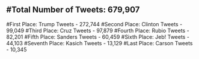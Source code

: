 #Total Number of Tweets: 679,907 
---
#First Place: Trump Tweets - 272,744
#Second Place: Clinton Tweets - 99,049
#Third Place: Cruz Tweets - 97,879
#Fourth Place: Rubio Tweets - 82,201
#Fifth Place: Sanders Tweets - 60,459
#Sixth Place: Jeb! Tweets - 44,103
#Seventh Place: Kasich Tweets - 13,129
#Last Place: Carson Tweets - 10,345

